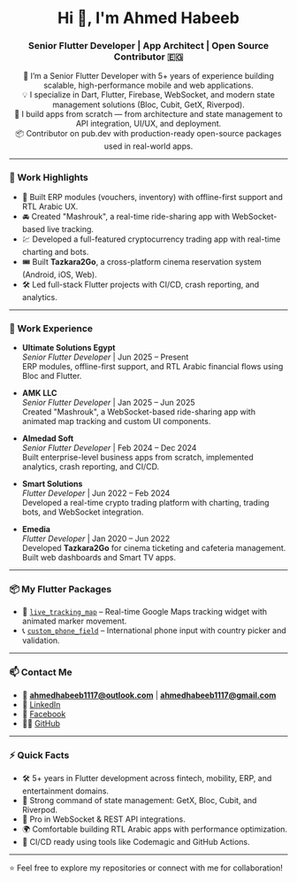 <h1 align="center">Hi 👋, I'm Ahmed Habeeb</h1>
<h3 align="center">Senior Flutter Developer | App Architect | Open Source Contributor 🇪🇬</h3>

<p align="center">
  🚀 I’m a Senior Flutter Developer with 5+ years of experience building scalable, high-performance mobile and web applications.<br/>
  💡 I specialize in Dart, Flutter, Firebase, WebSocket, and modern state management solutions (Bloc, Cubit, GetX, Riverpod).<br/>
  🧱 I build apps from scratch — from architecture and state management to API integration, UI/UX, and deployment.<br/>
  📦 Contributor on pub.dev with production-ready open-source packages used in real-world apps.
</p>

---

### 💼 Work Highlights

- 🧾 Built ERP modules (vouchers, inventory) with offline-first support and RTL Arabic UX.
- 🚘 Created "Mashrouk", a real-time ride-sharing app with WebSocket-based live tracking.
- 💹 Developed a full-featured cryptocurrency trading app with real-time charting and bots.
- 🎟️ Built **Tazkara2Go**, a cross-platform cinema reservation system (Android, iOS, Web).
- 🛠️ Led full-stack Flutter projects with CI/CD, crash reporting, and analytics.

---

### 🏢 Work Experience

- **Ultimate Solutions Egypt**  
  *Senior Flutter Developer* | Jun 2025 – Present  
  ERP modules, offline-first support, and RTL Arabic financial flows using Bloc and Flutter.

- **AMK LLC**  
  *Senior Flutter Developer* | Jan 2025 – Jun 2025  
  Created "Mashrouk", a WebSocket-based ride-sharing app with animated map tracking and custom UI components.

- **Almedad Soft**  
  *Senior Flutter Developer* | Feb 2024 – Dec 2024  
  Built enterprise-level business apps from scratch, implemented analytics, crash reporting, and CI/CD.

- **Smart Solutions**  
  *Flutter Developer* | Jun 2022 – Feb 2024  
  Developed a real-time crypto trading platform with charting, trading bots, and WebSocket integration.

- **Emedia**  
  *Flutter Developer* | Jan 2020 – Jun 2022  
  Developed **Tazkara2Go** for cinema ticketing and cafeteria management. Built web dashboards and Smart TV apps.

---

### 📦 My Flutter Packages

- 📍 [`live_tracking_map`](https://pub.dev/packages/live_tracking_map) – Real-time Google Maps tracking widget with animated marker movement.
- 📞 [`custom_phone_field`](https://pub.dev/packages/custom_phone_field) – International phone input with country picker and validation.

---

### 📫 Contact Me

- 📧 **ahmedhabeeb1117@outlook.com** | **ahmedhabeeb1117@gmail.com**
- 💼 [LinkedIn](https://linkedin.com/in/ahmedhabeeb1117)
- 📘 [Facebook](https://fb.com/ahmedhabeeb1117)
- 🧑‍💻 [GitHub](https://github.com/ahmed-habeeb)

---

### ⚡ Quick Facts

- 🛠️ 5+ years in Flutter development across fintech, mobility, ERP, and entertainment domains.
- 🧠 Strong command of state management: GetX, Bloc, Cubit, and Riverpod.
- 🔌 Pro in WebSocket & REST API integrations.
- 🌍 Comfortable building RTL Arabic apps with performance optimization.
- 🚀 CI/CD ready using tools like Codemagic and GitHub Actions.

---

⭐ Feel free to explore my repositories or connect with me for collaboration!
